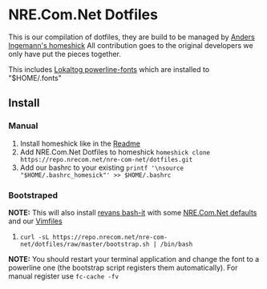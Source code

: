 # NRE.Com.Net Dotfiles

This is our compilation of dotfiles, they are build to be managed by [Anders Ingemann's homeshick](https://github.com/andsens/homeshick)
All contribution goes to the original developers we only have put the pieces together.

This includes [Lokaltog powerline-fonts](https://github.com/Lokaltog/powerline-fonts) which are installed to "$HOME/.fonts"

## Install

### Manual
1. Install homeshick like in the [Readme](https://github.com/andsens/homeshick/blob/master/README.md)
2. Add NRE.Com.Net Dotfiles to homeshick `homeshick clone https://repo.nrecom.net/nre-com-net/dotfiles.git`
3. Add our bashrc to your existing `printf '\nsource "$HOME/.bashrc_homesick"' >> $HOME/.bashrc`

### Bootstraped
**NOTE:**
This will also install [revans bash-it](https://github.com/revans/bash-it) with some [NRE.Com.Net defaults](https://repo.nrecom.net/nre-com-net/bash-it/tree/master)
and our [Vimfiles](https://repo.nrecom.net/nre-com-net/vimfiles)

1. `curl -sL https://repo.nrecom.net/nre-com-net/dotfiles/raw/master/bootstrap.sh | /bin/bash`

**NOTE:**
You should restart your terminal application and change the font to a powerline one (the bootstrap script registers them automatically).
For manual register use `fc-cache -fv` 